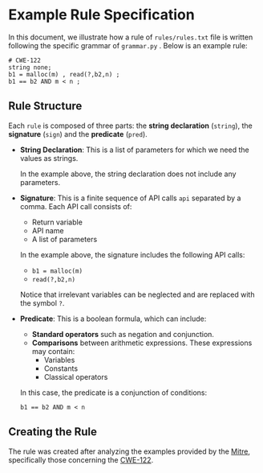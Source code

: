 # Example Rule Specification
In this document, we illustrate how a rule of `rules/rules.txt` file is written following the specific grammar of `grammar.py` . Below is an example rule:
```text
# CWE-122
string none;
b1 = malloc(m) , read(?,b2,n) ;
b1 == b2 AND m < n ;
```
## Rule Structure
Each `rule` is composed of three parts: the **string declaration** (`string`), the **signature** (`sign`) and the **predicate** (`pred`).

- **String Declaration**: This is a list of parameters for which we need the values as strings.

  In the example above, the string declaration does not include any parameters.

- **Signature**: This is a finite sequence of API calls `api` separated by a comma. Each API call consists of:

  - Return variable
  - API name
  - A list of parameters

  In the example above, the signature includes the following API calls:
  - `b1 = malloc(m)`
  - `read(?,b2,n)`
  
  Notice that irrelevant variables can be neglected and are replaced with the symbol `?`.
- **Predicate**: This is a boolean formula, which can include:
  - **Standard operators** such as negation and conjunction.
  - **Comparisons** between arithmetic expressions. These expressions may contain:
    - Variables
    - Constants
    - Classical operators
  
  In this case, the predicate is a conjunction of conditions:
  ```text
  b1 == b2 AND m < n 
  ```
## Creating the Rule
The rule was created after analyzing the examples provided by the [Mitre](https://cwe.mitre.org/), specifically those concerning the [CWE-122](https://cwe.mitre.org/data/definitions/122.html).